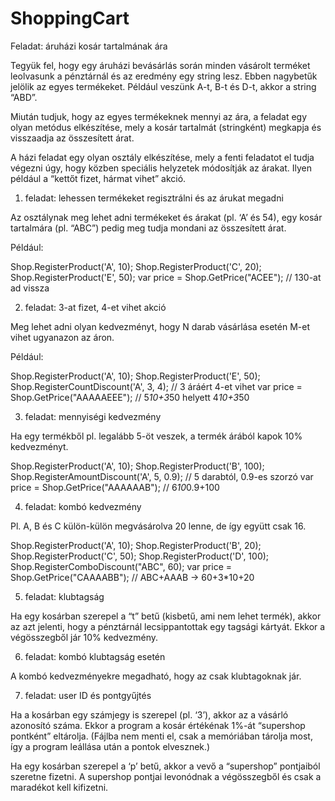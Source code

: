 # ShoppingCart

Feladat: áruházi kosár tartalmának ára

Tegyük fel, hogy egy áruházi bevásárlás során minden vásárolt terméket leolvasunk a pénztárnál és az eredmény 
egy string lesz. Ebben nagybetűk jelölik az egyes termékeket. Például veszünk A-t, B-t és D-t, akkor a string “ABD”.

Miután tudjuk, hogy az egyes termékeknek mennyi az ára, a feladat egy olyan metódus elkészítése, 
mely a kosár tartalmát (stringként) megkapja és visszaadja az összesített árat.

A házi feladat egy olyan osztály elkészítése, mely a fenti feladatot el tudja végezni úgy, 
hogy közben speciális helyzetek módosítják az árakat. Ilyen például a “kettőt fizet, hármat vihet” akció.


1. feladat: lehessen termékeket regisztrálni és az árukat megadni

Az osztálynak meg lehet adni termékeket és árakat (pl. ‘A’ és 54), 
egy kosár tartalmára (pl. “ABC”) pedig meg tudja mondani az összesített árat.

Például:

Shop.RegisterProduct('A', 10);
Shop.RegisterProduct('C', 20);
Shop.RegisterProduct('E', 50);
var price = Shop.GetPrice("ACEE");  // 130-at ad vissza


2. feladat: 3-at fizet, 4-et vihet akció

Meg lehet adni olyan kedvezményt, hogy N darab vásárlása esetén M-et vihet ugyanazon az áron.

Például:

Shop.RegisterProduct('A', 10);
Shop.RegisterProduct('E', 50);
Shop.RegisterCountDiscount('A', 3, 4); // 3 áráért 4-et vihet
var price = Shop.GetPrice("AAAAAEEE");  // 5*10+3*50 helyett 4*10+3*50


3. feladat: mennyiségi kedvezmény

Ha egy termékből pl. legalább 5-öt veszek, a termék árából kapok 10% kedvezményt.

Shop.RegisterProduct('A', 10);
Shop.RegisterProduct('B', 100);
Shop.RegisterAmountDiscount('A', 5, 0.9);   // 5 darabtól, 0.9-es szorzó
var price = Shop.GetPrice("AAAAAAB");  // 6*10*0.9+100


4. feladat: kombó kedvezmény

Pl. A, B és C külön-külön megvásárolva 20 lenne, de így együtt csak 16.

Shop.RegisterProduct('A', 10);
Shop.RegisterProduct('B', 20);
Shop.RegisterProduct('C', 50);
Shop.RegisterProduct('D', 100);
Shop.RegisterComboDiscount("ABC", 60);
var price = Shop.GetPrice("CAAAABB");  // ABC+AAAB -> 60+3*10+20

5. feladat: klubtagság 

Ha egy kosárban szerepel a “t” betű (kisbetű, ami nem lehet termék), akkor az azt jelenti, 
hogy a pénztárnál lecsippantottak egy tagsági kártyát. Ekkor a végösszegből jár 10% kedvezmény.

6. feladat: kombó klubtagság esetén

A kombó kedvezményekre megadható, hogy az csak klubtagoknak jár.

7. feladat: user ID és pontgyűjtés

Ha a kosárban egy számjegy is szerepel (pl. ‘3’), akkor az a vásárló azonosító száma. 
Ekkor a program a kosár értékénak 1%-át “supershop pontként” eltárolja. 
(Fájlba nem menti el, csak a memóriában tárolja most, így a program leállása után a pontok elvesznek.)

Ha egy kosárban szerepel a ‘p’ betű, akkor a vevő a “supershop” pontjaiból szeretne fizetni. 
A supershop pontjai levonódnak a végösszegből és csak a maradékot kell kifizetni.
